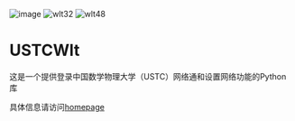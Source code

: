![image](https://user-images.githubusercontent.com/49507721/111910368-0cd8d400-8a9c-11eb-9167-57f101761286.png) 
![wlt32](https://user-images.githubusercontent.com/49507721/111910558-d3ed2f00-8a9c-11eb-9b8a-67f994e51358.png)
![wlt48](https://user-images.githubusercontent.com/49507721/111910537-bfa93200-8a9c-11eb-9912-630a55d48400.png)  

# USTCWlt

这是一个提供登录中国数学物理大学（USTC）网络通和设置网络功能的Python库

具体信息请访问[homepage](https://github.com/littzhch/USTCWlt)


